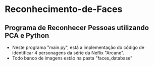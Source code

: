 # Reconhecimento-de-Faces
## Programa de Reconhecer Pessoas utilizando PCA e Python
- Neste programa "main.py", está a implementação do código de identificar 4 personagens da série da Neflix "Arcane".
- Todo banco de imagens estão na pasta "faces_database"
